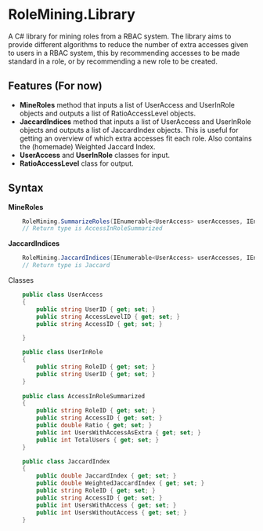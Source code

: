 # RoleMining.Library

A C# library for mining roles from a RBAC system. The library aims to provide different algorithms to reduce the number of extra accesses given to users in a RBAC system, this by recommending accesses to be made standard in a role, or by recommending a new role to be created.

## Features (For now)
- **MineRoles** method that inputs a list of UserAccess and UserInRole objects and outputs a list of RatioAccessLevel objects.
- **JaccardIndices** method that inputs a list of UserAccess and UserInRole objects and outputs a list of JaccardIndex objects. This is useful for getting an overview of which extra accesses fit each role. Also contains the (homemade) Weighted Jaccard Index.
- **UserAccess** and **UserInRole** classes for input.
- **RatioAccessLevel** class for output.

## Syntax
**MineRoles**
```csharp
	RoleMining.SummarizeRoles(IEnumerable<UserAccess> userAccesses, IEnumerable<UserInRole> userInRoles)
	// Return type is AccessInRoleSummarized
```

**JaccardIndices**
```csharp
	RoleMining.JaccardIndices(IEnumerable<UserAccess> userAccesses, IEnumerable<UserInRole> userInRoles)
	// Return type is Jaccard
```

Classes
```csharp
    public class UserAccess
	{
		public string UserID { get; set; }
		public string AccessLevelID { get; set; }
		public string AccessID { get; set; }

	}

    public class UserInRole
	{
		public string RoleID { get; set; }
		public string UserID { get; set; }
	}
	
    public class AccessInRoleSummarized
	{
		public string RoleID { get; set; }
		public string AccessID { get; set; }
		public double Ratio { get; set; }
		public int UsersWithAccessAsExtra { get; set; }
		public int TotalUsers { get; set; }
	}

	public class JaccardIndex
	{
        public double JaccardIndex { get; set; }
        public double WeightedJaccardIndex { get; set; }
        public string RoleID { get; set; }
        public string AccessID { get; set; }
        public int UsersWithAccess { get; set; }
        public int UsersWithoutAccess { get; set; }
	}
```